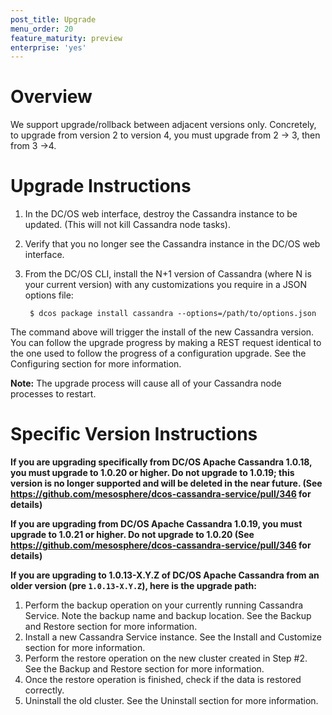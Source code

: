 ```yaml
---
post_title: Upgrade
menu_order: 20
feature_maturity: preview
enterprise: 'yes'
---
```


# Overview

We support upgrade/rollback between adjacent versions only.  Concretely, to upgrade from version 2 to version 4, you must upgrade from 2 -> 3, then from 3 ->4.  

# Upgrade Instructions

1. In the DC/OS web interface, destroy the Cassandra instance to be updated. (This will not kill Cassandra node tasks).
1. Verify that you no longer see the Cassandra instance in the DC/OS web interface.
1. From the DC/OS CLI, install the N+1 version of Cassandra (where N is your current version) with any customizations you require in a JSON options file:
    
        $ dcos package install cassandra --options=/path/to/options.json

The command above will trigger the install of the new Cassandra version. You can follow the upgrade progress by making a REST request identical to the one used to follow the progress of a configuration upgrade. See the Configuring section for more information.

**Note:** The upgrade process will cause all of your Cassandra node
processes to restart.

# Specific Version Instructions

**If you are upgrading specifically from DC/OS Apache Cassandra 1.0.18, you must
upgrade to 1.0.20 or higher.  Do not upgrade to 1.0.19; this version is no longer 
supported and will be deleted in the near future. (See
https://github.com/mesosphere/dcos-cassandra-service/pull/346 for details)**

**If you are upgrading from DC/OS Apache Cassandra 1.0.19, you must
  upgrade to 1.0.21 or higher.  Do not upgrade to 1.0.20 (See
  https://github.com/mesosphere/dcos-cassandra-service/pull/346 for details)**

**If you are upgrading to 1.0.13-X.Y.Z of DC/OS Apache
  Cassandra from an older version (pre `1.0.13-X.Y.Z`), here is the
  upgrade path:**

1. Perform the backup operation on your currently running Cassandra Service. Note the backup name and backup location. See the Backup and Restore section for more information.
1. Install a new Cassandra Service instance. See the Install and Customize section for more information.
1. Perform the restore operation on the new cluster created in Step #2. See the Backup and Restore section for more information.
1. Once the restore operation is finished, check if the data is restored correctly.
1. Uninstall the old cluster. See the Uninstall section for more information.
